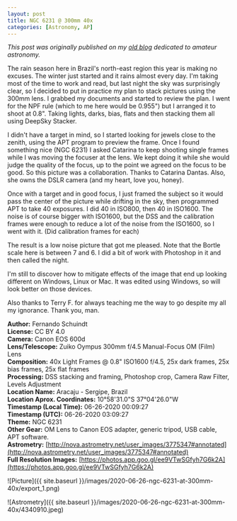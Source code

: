 ```yaml
---
layout: post
title: NGC 6231 @ 300mm 40x
categories: [Astronomy, AP]
---
```


*This post was originally published on my [old blog](https://boredprogrammer.postach.io/post/ngc-6231-300mm-40x) dedicated to amateur astronomy.*

The rain season here in Brazil's north-east region this year is making no excuses. The winter just started and it rains almost every day. I'm taking most of the time to work and read, but last night the sky was surprisingly clear, so I decided to put in practice my plan to stack pictures using the 300mm lens. I grabbed my documents and started to review the plan. I went for the NPF rule (which to me here would be 0.955") but I arranged it to shoot at 0.8". Taking lights, darks, bias, flats and then stacking them all using DeepSky Stacker.

I didn't have a target in mind, so I started looking for jewels close to the zenith, using the APT program to preview the frame. Once I found something nice (NGC 6231) I asked Catarina to keep shooting single frames while I was moving the focuser at the lens. We kept doing it while she would judge the quality of the focus, up to the point we agreed on the focus to be good. So this picture was a collaboration. Thanks to Catarina Dantas. Also, she owns the DSLR camera (and my heart, love you, honey).

Once with a target and in good focus, I just framed the subject so it would pass the center of the picture while drifting in the sky, then programmed APT to take 40 exposures. I did 40 in ISO800, then 40 in ISO1600. The noise is of course bigger with ISO1600, but the DSS and the calibration frames were enough to reduce a lot of the noise from the ISO1600, so I went with it. (Did calibration frames for each)

The result is a low noise picture that got me pleased. Note that the Bortle scale here is between 7 and 6. I did a bit of work with Photoshop in it and then called the night.

I'm still to discover how to mitigate effects of the image that end up looking different on Windows, Linux or Mac. It was edited using Windows, so will look better on those devices.

Also thanks to Terry F. for always teaching me the way to go despite my all my ignorance. Thank you, man.

**Author:** Fernando Schuindt  
**License:** CC BY 4.0  
**Camera:** Canon EOS 600d  
**Lens/Telescope:** Zuiko Oympus 300mm f/4.5 Manual-Focus OM (Film) Lens  
**Composition:** 40x Light Frames @ 0.8" ISO1600 f/4.5, 25x dark frames, 25x bias frames, 25x flat frames  
**Processing:** DSS stacking and framing, Photoshop crop, Camera Raw Filter, Levels Adjustment  
**Location Name:** Aracaju - Sergipe, Brazil  
**Location Aprox. Coordinates:** 10°58'31.0"S 37°04'26.0"W  
**Timestamp (Local Time):** 06-26-2020 00:09:27  
**Timestamp (UTC):** 06-26-2020 03:09:27  
**Theme:** NGC 6231  
**Other Gear:** OM Lens to Canon EOS adapter, generic tripod, USB cable, APT software.  
**Astrometry:** [http://nova.astrometry.net/user_images/3775347#annotated](http://nova.astrometry.net/user_images/3775347#annotated)  
**Full Resolution Images:** [https://photos.app.goo.gl/ee9VTwSGfyh7G6k2A](https://photos.app.goo.gl/ee9VTwSGfyh7G6k2A)  

![Picture]({{ site.baseurl }}/images/2020-06-26-ngc-6231-at-300mm-40x/export_1.png)

![Astrometry]({{ site.baseurl }}/images/2020-06-26-ngc-6231-at-300mm-40x/4340910.jpeg)
